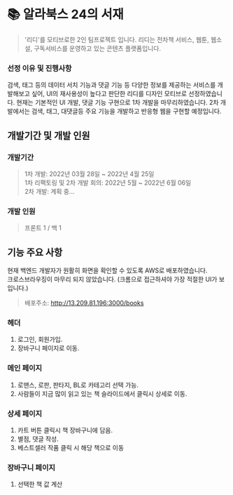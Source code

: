 # 📚 알라북스 24의 서재

> '리디'를 모티브로한 2인 팀프로젝트 입니다. 리디는 전차책 서비스, 웹툰, 웹소설, 구독서비스를 운영하고 있는 콘텐츠 플랫폼입니다. 
### 선정 이유 및 진행사항
검색, 태그 등의 데이터 서치 기능과 댓글 기능 등 다양한 정보를 제공하는 서비스를 개발해보고 싶어, UI의 재사용성이 높다고 판단한 리디를 디자인 모티브로 선정하였습니다. 현재는 기본적인 UI 개발, 댓글 기능 구현으로 1차 개발을 마무리하였습니다. 2차 개발에서는 검색, 태그, 대댓글등 주요 기능을 개발하고 반응형 웹을 구현할 예정입니다. 




## 개발기간 및 개발 인원
### 개발기간
> 1차 개발: 2022년 03월 28일 ~ 2022년 4월 25일 
> <br/>
> 1차 리팩토링 및 2차 개발 회의: 2022년 5월 ~ 2022년 6월 06일
> <br/>
> 2차 개발: 계획 중...

### 개발 인원
> 프론트 1 / 백 1




## 기능 주요 사항
현재 백엔드 개발자가 원활히 화면을 확인할 수 있도록 AWS로 배포하였습니다. 
<br/>
크로스브라우징이 마무리 되지 않았습니다. (크롬으로 접근하셔야 가장 적절한 UI가 보입니다.)
> 배포주소: http://13.209.81.196:3000/books

### 헤더
1. 로그인, 회원가입.
2. 장바구니 페이지로 이동.

### 메인 페이지
1. 로맨스, 로판, 판타지, BL로 카테고리 선택 가능.
2. 사람들이 지금 많이 읽고 있는 책 슬라이드에서 클릭시 상세로 이동.

### 상세 페이지
1. 카트 버튼 클릭시 책 장바구니에 담음.
2. 별점, 댓글 작성.
3. 베스트셀러 작품 클릭 시 해당 책으로 이동

### 장바구니 페이지
1. 선택한 책 값 계산
